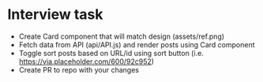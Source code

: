 # Interview task

- Create Card component that will match design (assets/ref.png)
- Fetch data from API (api/API.js) and render posts using Card component
- Toggle sort posts based on URL/id using sort button (i.e. https://via.placeholder.com/600/92c952)
- Create PR to repo with your changes